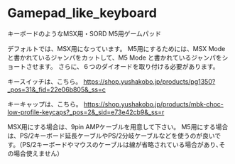 # Gamepad_like_keyboard
 キーボードのようなMSX用・SORD M5用ゲームパッド

デフォルトでは、MSX用になっています。
M5用にするためには、MSX Mode と書かれているジャンパをカットして、M5 Mode と書かれているジャンパをショートさせます。
さらに、６つのダイオードを取り付ける必要があります。

キースイッチは、こちら。
https://shop.yushakobo.jp/products/pg1350?_pos=31&_fid=22e06b805&_ss=c

キーキャップは、こちら。
https://shop.yushakobo.jp/products/mbk-choc-low-profile-keycaps?_pos=2&_sid=e73e42cb9&_ss=r

MSX用にする場合は、9pin AMPケーブルを用意して下さい。
M5用にする場合は、PS/2キーボード延長ケーブルやPS/2分岐ケーブルなどを使うのが良いです。（PS/2キーボードやマウスのケーブルは線が省略されている場合があり､その場合使えません）

